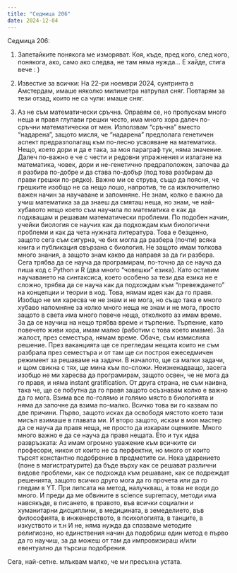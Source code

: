 ```yaml
---
title: "Седмица 206"
date: 2024-12-04
---
```

Седмица 206:

1. Запетайките понякога ме изморяват. Коя, къде, пред кого, след кого, понякога, ако, само ако следва, не там няма нужда… Е хайде, стига вече : )

2. Известие за всички: 
На 22-ри ноември 2024, сунтринта в Амстердам, имаше няколко милиметра натрупал сняг. Повтарям за тези отзад, които не са чули: имаше сняг.  

3. Аз не съм математически сръчна. Оправям се, но пропускам много неща и правя глупави грешки често, има много хора далеч по-сръчни математически от мен. Използвам “сръчна” вместо “надарена”, защото мисля, че “надарена” предполага генетичен аспект предразполагащ към по-лесно усвояване на математика. Нещо, което дори и да е така, за моя параграф тук, няма значение. Далеч по-важно е че с чести и редовни упражнения и излагане на математика, човек, дори и не-генетично предраположен, започва да я разбира по-добре и да става по-добър (под това разбирам да прави грешки по-рядко). Важно ми се струва, също да поясня, че грешките изобщо не са нещо лошо, напротив, те са изключително важен начин за научаване и запомняне. Не знам, колко е важно да учиш математика за да знаеш да смяташ неща, но знам, че най-хубавото нещо което съм научила по математика е как да подхващам и решавам математически проблеми. 
По подобен начин, учейки биология се научих как да подхождам към биологични проблеми и как да чета нужната литература. Това е безценно, защото сега съм сигурна, че бих могла да разбера (почти) всяка книга и публикация свързана с биология. Не защото имам толкова много знания, а защото знам какво да направя за да ги разбера. 
Сега трябва да се науча да програмирам, по-точно да се науча да пиша код с Python и R (два много “човешки” езика). Като оставим научаването на синтаксиса, което особено за тези два езика не е сложно, трябва да се науча как да подхождам към “превеждането” на концепции и теории в код. Това, нямам идея как да го правя. Изобщо не ми харесва че не знам и не мога, но също така е много хубаво напомняне за колко много неща не знам и не мога, просто защото в света има много повече неща, отколкото аз имам време. 
За да се научиш на нещо трябва време и търпение. Търпение, като повечето живи хора, имам малко (работим с това което имаме). За жалост, през семестъра, нямам време. Обаче, съм измислила решение. През ваканцията ще се прегледам нещата които не съм разбрала през семестъра и от там ще си построя ежеседмичен режимент за решаваме на задачи. В началото, ще са малки задачи, и щом свикна с тях, ще мина към по-сложи. Неизненадващо, засега изобщо не ми харесва да програмирам, защото освен, че не мога да го правя, и няма instant gratification. От друга страна, не съм наивна, така че, ще се побутна да го правя защото осъзнавам колко е важно да го мога. Взима все по-голямо и голямо място в биологията и няма да започне да взима по-малко. 
Всичко това ви го казвам по две причини. Първо, защото исках да освободя мястото което тази мисъл взимаше в главата ми. И второ защото, искам в моя мастер да се науча да правя неща, не просто да изкарам оценките. Много много важно е да се науча да правя нещата. 
Ето и тук идва развръзката: Аз имам огромно уважение към всичките си професори, никои от които не са перфектни, но много от които търсят константно подобрение в предметите си. Нека ударението (поне в магистратурите) да бъде върху как се решават различни видове проблеми, как се подхожда към решаване, как се подреждат решенията, защото всичко друго мога да го прочета или да го гледам в YT. При липсата на метод, налучкваш, а това не води до много. 
И преди да ме обвините в science supremacy, методи има навсякъде, в писането, в правото, във всички социални и хуманитарни дисциплини, в медицината, в земеделието, във философията, в инженерството, в психологията, в танците, в изкуството и т.н
И не, няма нужда да спазваме методите религиозно, но единствения начин да подобриш един метод е първо да го научиш, за да можеш от там да импровизираш и/или евентуално да търсиш подобрения. 

Сега, най-сетне. млъквам малко, че ми пресъхна устата. 





<script src="https://utteranc.es/client.js"
        repo="wiseblondie/brum-thoughts-chain"
        issue-term="pathname"
        theme="github-light"
        crossorigin="anonymous"
        async>
</script>
